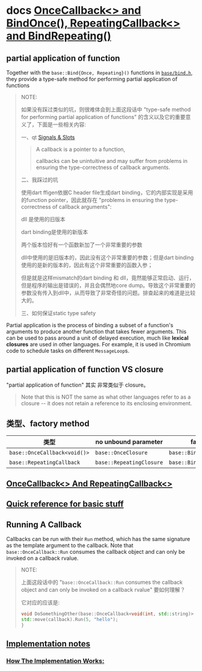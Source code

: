 

# docs [OnceCallback<> and BindOnce(), RepeatingCallback<> and BindRepeating()](https://github.com/chromium/chromium/blob/master/docs/callback.md)



## partial application of function

Together with the `base::Bind{Once, Repeating}()` functions in [`base/bind.h`](https://github.com/chromium/chromium/blob/main/base/bind.h), they provide a type-safe method for performing partial application of functions

> NOTE: 
>
> 如果没有踩过类似的坑，则很难体会到上面这段话中 "type-safe method for performing partial application of functions" 的含义以及它的重要意义了，下面是一些相关内容:
>
> 一、qt [Signals & Slots](https://doc.qt.io/qt-5/signalsandslots.html)
>
> > A callback is a pointer to a function,
> >
> > callbacks can be unintuitive and may suffer from problems in ensuring the type-correctness of callback arguments.
>
> 二、我踩过的坑
>
> 使用dart ffigen依据C header file生成dart binding，它的内部实现是采用的function pointer，因此就存在 "problems in ensuring the type-correctness of callback arguments": 
>
> dll 是使用的旧版本
>
> dart binding是使用的新版本
>
> 两个版本恰好有一个函数新加了一个非常重要的参数
>
> dll中使用的是旧版本的，因此没有这个非常重要的参数；但是dart binding使用的是新的版本的，因此有这个非常重要的函数入参；
>
> 但是就是这样mismatch的dart binding 和 dll，竟然能够正常启动、运行，但是程序的输出是错误的，并且会偶然地core dump。导致这个非常重要的参数没有传入到dll中，从而导致了非常奇怪的问题。排查起来的难道是比较大的。
>
> 三、如何保证static type safety

Partial application is the process of binding a subset of a function's arguments to produce another function that takes fewer arguments. This can be used to pass around a unit of delayed execution, much like **lexical closures** are used in other languages. For example, it is used in Chromium code to schedule tasks on different `MessageLoop`s.


## partial application of function VS closure


"partial application of function" 其实 非常类似于 closure。

> Note that this is NOT the same as what other languages refer to as a closure -- it does not retain a reference to its enclosing environment.



## 类型、factory method


| 类型                         | no unbound parameter     | factory                 |          |
| ---------------------------- | ------------------------ | ----------------------- | -------- |
| `base::OnceCallback<void()>` | `base::OnceClosure`      | `base::BindOnce()`      | movable  |
| `base::RepeatingCallback`    | `base::RepeatingClosure` | `base::BindRepeating()` | copyable |




## [OnceCallback<> And RepeatingCallback<>](https://github.com/chromium/chromium/blob/master/docs/callback.md#oncecallback-and-repeatingcallback)





## [Quick reference for basic stuff](https://github.com/chromium/chromium/blob/master/docs/callback.md#quick-reference-for-basic-stuff)



## Running A Callback

Callbacks can be run with their `Run` method, which has the same signature as the template argument to the callback. Note that `base::OnceCallback::Run` consumes the callback object and can only be invoked on a callback rvalue.

> NOTE: 
>
> 上面这段话中的 "`base::OnceCallback::Run` consumes the callback object and can only be invoked on a callback rvalue" 要如何理解？
>
> 它对应的应该是:
>
> ```C++
> void DoSomethingOther(base::OnceCallback<void(int, std::string)> callback) {
> std::move(callback).Run(5, "hello");
> }
> ```
>
> 

## [Implementation notes](https://gitee.com/mirrors/chromium/blob/master/docs/callback.md#implementation-notes)



### [How The Implementation Works:](https://gitee.com/mirrors/chromium/blob/master/docs/callback.md#how-the-implementation-works)



